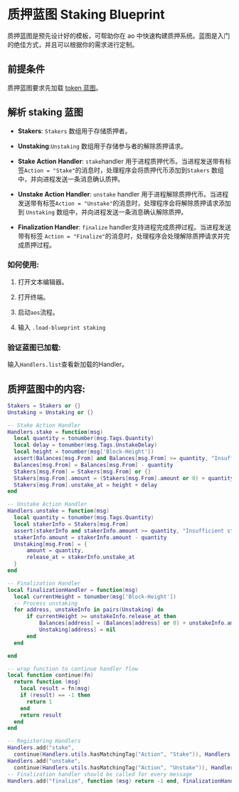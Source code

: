 # 质押蓝图 Staking Blueprint

质押蓝图是预先设计好的模板，可帮助你在 ao 中快速构建质押系统。蓝图是入门的绝佳方式，并且可以根据你的需求进行定制。

## 前提条件

质押蓝图要求先加载 [token 蓝图](./token.md)。

## 解析 staking 蓝图

- **Stakers**: `Stakers` 数组用于存储质押者。

- **Unstaking**:`Unstaking` 数组用于存储参与者的解除质押请求。

- **Stake Action Handler**: `stake`handler 用于进程质押代币。当进程发送带有标签`Action = "Stake"`的消息时，处理程序会将质押代币添加到`Stakers` 数组中，并向进程发送一条消息确认质押。

- **Unstake Action Handler**: `unstake` handler 用于进程解除质押代币。当进程发送带有标签`Action = "Unstake"`的消息时，处理程序会将解除质押请求添加到 `Unstaking` 数组中，并向进程发送一条消息确认解除质押。

- **Finalization Handler**: `finalize` handler支持进程完成质押过程。当进程发送带有标签 `Action = "Finalize"`的消息时，处理程序会处理解除质押请求并完成质押过程。

### 如何使用:

1. 打开文本编辑器。

2. 打开终端。

3. 启动`aos`流程。

4. 输入 `.load-blueprint staking`

### 验证蓝图已加载:

输入`Handlers.list`查看新加载的Handler。

## 质押蓝图中的内容:

```lua
Stakers = Stakers or {}
Unstaking = Unstaking or {}

-- Stake Action Handler
Handlers.stake = function(msg)
  local quantity = tonumber(msg.Tags.Quantity)
  local delay = tonumber(msg.Tags.UnstakeDelay)
  local height = tonumber(msg['Block-Height'])
  assert(Balances[msg.From] and Balances[msg.From] >= quantity, "Insufficient balance to stake")
  Balances[msg.From] = Balances[msg.From] - quantity
  Stakers[msg.From] = Stakers[msg.From] or {}
  Stakers[msg.From].amount = (Stakers[msg.From].amount or 0) + quantity
  Stakers[msg.From].unstake_at = height + delay
end

-- Unstake Action Handler
Handlers.unstake = function(msg)
  local quantity = tonumber(msg.Tags.Quantity)
  local stakerInfo = Stakers[msg.From]
  assert(stakerInfo and stakerInfo.amount >= quantity, "Insufficient staked amount")
  stakerInfo.amount = stakerInfo.amount - quantity
  Unstaking[msg.From] = {
      amount = quantity,
      release_at = stakerInfo.unstake_at
  }
end

-- Finalization Handler
local finalizationHandler = function(msg)
  local currentHeight = tonumber(msg['Block-Height'])
  -- Process unstaking
  for address, unstakeInfo in pairs(Unstaking) do
      if currentHeight >= unstakeInfo.release_at then
          Balances[address] = (Balances[address] or 0) + unstakeInfo.amount
          Unstaking[address] = nil
      end
  end

end

-- wrap function to continue handler flow
local function continue(fn)
  return function (msg)
    local result = fn(msg)
    if (result) == -1 then
      return 1
    end
    return result
  end
end

-- Registering Handlers
Handlers.add("stake",
  continue(Handlers.utils.hasMatchingTag("Action", "Stake")), Handlers.stake)
Handlers.add("unstake",
  continue(Handlers.utils.hasMatchingTag("Action", "Unstake")), Handlers.unstake)
-- Finalization handler should be called for every message
Handlers.add("finalize", function (msg) return -1 end, finalizationHandler)
```
